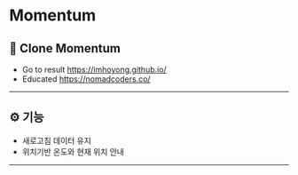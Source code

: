 # Momentum
## 🚀 Clone Momentum

* Go to result https://imhoyong.github.io/
* Educated https://nomadcoders.co/


<hr>


## ⚙ 기능
* 새로고침 데이터 유지
* 위치기반 온도와 현재 위치 안내
<hr>
